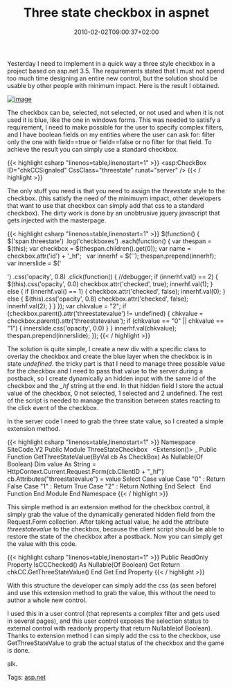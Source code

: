 ﻿---
title: "Three state checkbox in aspnet"
description: ""
date: 2010-02-02T09:00:37+02:00
draft: false
tags: [ASPNET]
categories: [ASPNET]
---
Yesterday I need to implement in a quick way a three style checkbox in a project based on asp.net 3.5. The requirements stated that I must not spend too much time designing an entire new control, but the solution should be usable by other people with minimum impact. Here is the result I obtained.

[![image](https://www.codewrecks.com/blog/wp-content/uploads/2010/02/image_thumb.png "image")](https://www.codewrecks.com/blog/wp-content/uploads/2010/02/image.png)

The checkbox can be, selected, not selected, or not used and when it is not used it is blue, like the one in windows forms. This was needed to satisfy a requirement, I need to make possible for the user to specify complex filters, and I have boolean fields on my entities where the user can ask for: filter only the one with field==true or field==false or no filter for that field. To achieve the result you can simply use a standard checkbox.

{{< highlight csharp "linenos=table,linenostart=1" >}}
<asp:CheckBox ID="chkCCSignaled" CssClass="threestate" runat="server" />
{{< / highlight >}}

The only stuff you need is that you need to assign the *threestate* style to the checkbox. (this satisfy the need of the minimuym impact, other developers that want to use that checkbox can simply add that css to a standard checkbox). The dirty work is done by an unobtrusive jquery javascript that gets injected with the masterpage.

{{< highlight csharp "linenos=table,linenostart=1" >}}
$(function() {
$('span.threestate')
.log('checkboxes')
.each(function() {
var thespan = $(this);
var checkbox = $(thespan.children().get(0));
var name = checkbox.attr('id') + '_hf';
 
var innerhf = $('<input type="hidden" name="' + name + '" id="' + name + '" />');
thespan.prepend(innerhf);
 
var innerslide = $('<div style="width:' + thespan.width() + 'px; height:' + thespan.height() + 'px" class="chboverlay" />')
.css('opacity', 0.8)
.click(function() {
//debugger;
if (innerhf.val() == 2) {
$(this).css('opacity', 0.0)
checkbox.attr('checked', true);
innerhf.val(1);
} else {
if (innerhf.val() == 1) {
checkbox.attr('checked', false);
innerhf.val(0);
} else {
$(this).css('opacity', 0.8)
checkbox.attr('checked', false);
innerhf.val(2);
}
}
});
var chkvalue = "2";
if (checkbox.parent().attr('threestatevalue') != undefined) {
chkvalue = checkbox.parent().attr('threestatevalue');
if (chkvalue == "0" || chkvalue == "1") {
innerslide.css('opacity', 0.0)
}
}
innerhf.val(chkvalue);
thespan.prepend(innerslide);
});
{{< / highlight >}}

The solution is quite simple, I create a new div with a specific class to overlay the checkbox and create the blue layer when the checkbox is in state *undefined*. the tricky part is that I need to manage three possible value for the checkbox and I need to pass that value to the server during a postback, so I create dynamically an hidden input with the same id of the checkbox and the *\_hf* string at the end. In that hidden field I store the actual value of the checkbox, 0 not selected, 1 selected and 2 undefined. The rest of the script is needed to manage the transition between states reacting to the click event of the checkbox.

In the server code I need to grab the three state value, so I created a simple extension method.

{{< highlight csharp "linenos=table,linenostart=1" >}}
Namespace SiteCode.V2
Public Module ThreeStateCheckbox
 
<Extension()> _
Public Function GetThreeStateValue(ByVal cb As CheckBox) As Nullable(Of Boolean)
Dim value As String = HttpContext.Current.Request.Form(cb.ClientID + "_hf")
cb.Attributes("threestatevalue") = value
Select Case value
Case "0" : Return False
Case "1" : Return True
Case "2" : Return Nothing
End Select
 
End Function
End Module
End Namespace
{{< / highlight >}}

This simple method is an extension method for the checkbox control, it simply grab the value of the dynamically generated hidden field from the Request.Form collection. After taking actual value, he add the attribute *threestatevalue* to the checkbox, because the client script should be able to restore the state of the checkbox after a postback. Now you can simply get the value with this code.

{{< highlight csharp "linenos=table,linenostart=1" >}}
Public ReadOnly Property IsCCChecked() As Nullable(Of Boolean)
Get
Return chkCC.GetThreeStateValue()
End Get
End Property
{{< / highlight >}}

With this structure the developer can simply add the css (as seen before) and use this extension method to grab the value, this without the need to author a whole new control.

I used this in a user control (that represents a complex filter and gets used in several pages), and this user control exposes the selection status to external control with readonly property that return Nullable(of Boolean). Thanks to extension method I can simply add the css to the checkbox, use GetThreeStateValue to grab the actual status of the checkbox and the game is done.

alk.

Tags: [asp.net](http://technorati.com/tag/asp.net)
